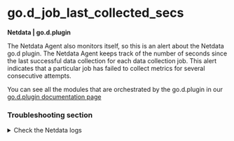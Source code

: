 # go.d_job_last_collected_secs

**Netdata | go.d.plugin**

The Netdata Agent also monitors itself, so this is an alert about the Netdata go.d plugin. The Netdata Agent 
keeps track of the number of seconds since the last successful data collection for each data collection job. 
This alert indicates that a particular job has failed to collect metrics for several consecutive attempts.

You can see all the modules that are orchestrated by the go.d.plugin in
our [go.d.plugin documentation page](https://learn.netdata.cloud/docs/agent/collectors/go.d.plugin#available-modules)

### Troubleshooting section

<details>
<summary>Check the Netdata logs</summary>

You need to identify why the Agent cannot collect metrics for a specific job. Inspect the Agent logs for this
specific job.
  
Host machine: 
  
  ```
  root@netdata # tail -f /var/log/netdata/error.log | grep <job> OR <module_name>
  ```

Docker:

  ```
  root@netdata # docker logs <netdata_container> 2>&1 | grep <job> OR <module_name>
  ```
  
Kubernetes:
  1. Find the pod name of the node which produced the alert.
  
    ```
    kubectl -n <namespace> get pod -o wide -l app=netdata | grep <node_name>
    ```
  2. Inspect it's logs
  
    ```
    root@netdata # kubectl logs -n <namespace> <pod_name> | grep <job> OR <module_name>
    ```
  
</details>
